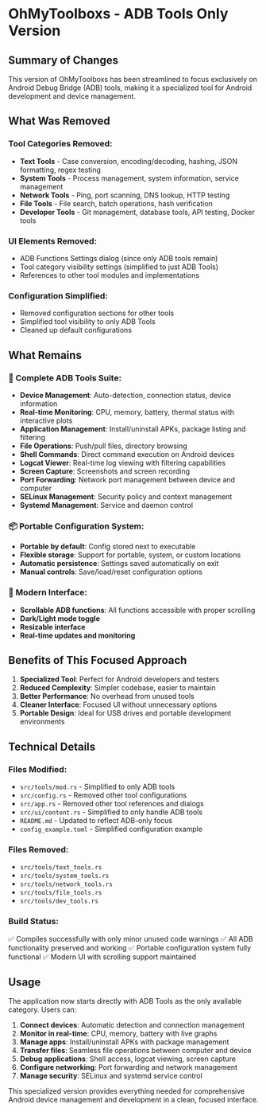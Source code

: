 # OhMyToolboxs - ADB Tools Only Version

## Summary of Changes

This version of OhMyToolboxs has been streamlined to focus exclusively on Android Debug Bridge (ADB) tools, making it a specialized tool for Android development and device management.

## What Was Removed

### Tool Categories Removed:
- **Text Tools** - Case conversion, encoding/decoding, hashing, JSON formatting, regex testing
- **System Tools** - Process management, system information, service management  
- **Network Tools** - Ping, port scanning, DNS lookup, HTTP testing
- **File Tools** - File search, batch operations, hash verification
- **Developer Tools** - Git management, database tools, API testing, Docker tools

### UI Elements Removed:
- ADB Functions Settings dialog (since only ADB tools remain)
- Tool category visibility settings (simplified to just ADB Tools)
- References to other tool modules and implementations

### Configuration Simplified:
- Removed configuration sections for other tools
- Simplified tool visibility to only ADB Tools
- Cleaned up default configurations

## What Remains

### 🤖 Complete ADB Tools Suite:
- **Device Management**: Auto-detection, connection status, device information
- **Real-time Monitoring**: CPU, memory, battery, thermal status with interactive plots
- **Application Management**: Install/uninstall APKs, package listing and filtering
- **File Operations**: Push/pull files, directory browsing
- **Shell Commands**: Direct command execution on Android devices
- **Logcat Viewer**: Real-time log viewing with filtering capabilities
- **Screen Capture**: Screenshots and screen recording
- **Port Forwarding**: Network port management between device and computer
- **SELinux Management**: Security policy and context management
- **Systemd Management**: Service and daemon control

### 📦 Portable Configuration System:
- **Portable by default**: Config stored next to executable
- **Flexible storage**: Support for portable, system, or custom locations
- **Automatic persistence**: Settings saved automatically on exit
- **Manual controls**: Save/load/reset configuration options

### 🎨 Modern Interface:
- **Scrollable ADB functions**: All functions accessible with proper scrolling
- **Dark/Light mode toggle**
- **Resizable interface**
- **Real-time updates and monitoring**

## Benefits of This Focused Approach

1. **Specialized Tool**: Perfect for Android developers and testers
2. **Reduced Complexity**: Simpler codebase, easier to maintain
3. **Better Performance**: No overhead from unused tools
4. **Cleaner Interface**: Focused UI without unnecessary options
5. **Portable Design**: Ideal for USB drives and portable development environments

## Technical Details

### Files Modified:
- `src/tools/mod.rs` - Simplified to only ADB tools
- `src/config.rs` - Removed other tool configurations
- `src/app.rs` - Removed other tool references and dialogs
- `src/ui/content.rs` - Simplified to only handle ADB tools
- `README.md` - Updated to reflect ADB-only focus
- `config_example.toml` - Simplified configuration example

### Files Removed:
- `src/tools/text_tools.rs`
- `src/tools/system_tools.rs`
- `src/tools/network_tools.rs`
- `src/tools/file_tools.rs`
- `src/tools/dev_tools.rs`

### Build Status:
✅ Compiles successfully with only minor unused code warnings
✅ All ADB functionality preserved and working
✅ Portable configuration system fully functional
✅ Modern UI with scrolling support maintained

## Usage

The application now starts directly with ADB Tools as the only available category. Users can:

1. **Connect devices**: Automatic detection and connection management
2. **Monitor in real-time**: CPU, memory, battery with live graphs
3. **Manage apps**: Install/uninstall APKs with package management
4. **Transfer files**: Seamless file operations between computer and device
5. **Debug applications**: Shell access, logcat viewing, screen capture
6. **Configure networking**: Port forwarding and network management
7. **Manage security**: SELinux and systemd service control

This specialized version provides everything needed for comprehensive Android device management and development in a clean, focused interface.
